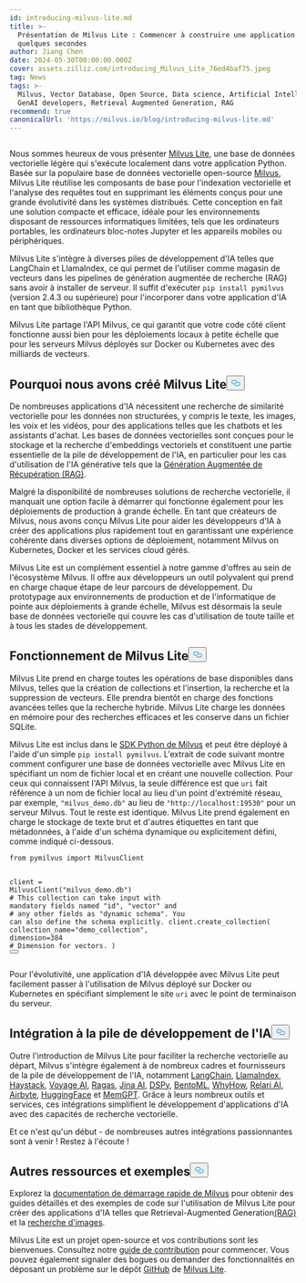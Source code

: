 ```yaml
---
id: introducing-milvus-lite.md
title: >-
  Présentation de Milvus Lite : Commencer à construire une application GenAI en
  quelques secondes
author: Jiang Chen
date: 2024-05-30T00:00:00.000Z
cover: assets.zilliz.com/introducing_Milvus_Lite_76ed4baf75.jpeg
tag: News
tags: >-
  Milvus, Vector Database, Open Source, Data science, Artificial Intelligence,
  GenAI developers, Retrieval Augmented Generation, RAG
recommend: true
canonicalUrl: 'https://milvus.io/blog/introducing-milvus-lite.md'
---
```

<p>
  <span class="img-wrapper">
    <img translate="no" src="https://assets.zilliz.com/2_72e444c8dc.JPG" alt="" class="doc-image" id="" />
    <span></span>
  </span>
</p>
<p>Nous sommes heureux de vous présenter <a href="https://milvus.io/docs/milvus_lite.md">Milvus Lite</a>, une base de données vectorielle légère qui s'exécute localement dans votre application Python. Basée sur la populaire base de données vectorielle open-source <a href="https://milvus.io/intro">Milvus</a>, Milvus Lite réutilise les composants de base pour l'indexation vectorielle et l'analyse des requêtes tout en supprimant les éléments conçus pour une grande évolutivité dans les systèmes distribués. Cette conception en fait une solution compacte et efficace, idéale pour les environnements disposant de ressources informatiques limitées, tels que les ordinateurs portables, les ordinateurs bloc-notes Jupyter et les appareils mobiles ou périphériques.</p>
<p>Milvus Lite s'intègre à diverses piles de développement d'IA telles que LangChain et LlamaIndex, ce qui permet de l'utiliser comme magasin de vecteurs dans les pipelines de génération augmentée de recherche (RAG) sans avoir à installer de serveur. Il suffit d'exécuter <code translate="no">pip install pymilvus</code> (version 2.4.3 ou supérieure) pour l'incorporer dans votre application d'IA en tant que bibliothèque Python.</p>
<p>Milvus Lite partage l'API Milvus, ce qui garantit que votre code côté client fonctionne aussi bien pour les déploiements locaux à petite échelle que pour les serveurs Milvus déployés sur Docker ou Kubernetes avec des milliards de vecteurs.</p>
<h2 id="Why-We-Built-Milvus-Lite" class="common-anchor-header">Pourquoi nous avons créé Milvus Lite<button data-href="#Why-We-Built-Milvus-Lite" class="anchor-icon" translate="no">
      <svg translate="no"
        aria-hidden="true"
        focusable="false"
        height="20"
        version="1.1"
        viewBox="0 0 16 16"
        width="16"
      >
        <path
          fill="#0092E4"
          fill-rule="evenodd"
          d="M4 9h1v1H4c-1.5 0-3-1.69-3-3.5S2.55 3 4 3h4c1.45 0 3 1.69 3 3.5 0 1.41-.91 2.72-2 3.25V8.59c.58-.45 1-1.27 1-2.09C10 5.22 8.98 4 8 4H4c-.98 0-2 1.22-2 2.5S3 9 4 9zm9-3h-1v1h1c1 0 2 1.22 2 2.5S13.98 12 13 12H9c-.98 0-2-1.22-2-2.5 0-.83.42-1.64 1-2.09V6.25c-1.09.53-2 1.84-2 3.25C6 11.31 7.55 13 9 13h4c1.45 0 3-1.69 3-3.5S14.5 6 13 6z"
        ></path>
      </svg>
    </button></h2><p>De nombreuses applications d'IA nécessitent une recherche de similarité vectorielle pour les données non structurées, y compris le texte, les images, les voix et les vidéos, pour des applications telles que les chatbots et les assistants d'achat. Les bases de données vectorielles sont conçues pour le stockage et la recherche d'embeddings vectoriels et constituent une partie essentielle de la pile de développement de l'IA, en particulier pour les cas d'utilisation de l'IA générative tels que la <a href="https://zilliz.com/learn/Retrieval-Augmented-Generation">Génération Augmentée de Récupération (RAG)</a>.</p>
<p>Malgré la disponibilité de nombreuses solutions de recherche vectorielle, il manquait une option facile à démarrer qui fonctionne également pour les déploiements de production à grande échelle. En tant que créateurs de Milvus, nous avons conçu Milvus Lite pour aider les développeurs d'IA à créer des applications plus rapidement tout en garantissant une expérience cohérente dans diverses options de déploiement, notamment Milvus on Kubernetes, Docker et les services cloud gérés.</p>
<p>Milvus Lite est un complément essentiel à notre gamme d'offres au sein de l'écosystème Milvus. Il offre aux développeurs un outil polyvalent qui prend en charge chaque étape de leur parcours de développement. Du prototypage aux environnements de production et de l'informatique de pointe aux déploiements à grande échelle, Milvus est désormais la seule base de données vectorielle qui couvre les cas d'utilisation de toute taille et à tous les stades de développement.</p>
<h2 id="How-Milvus-Lite-Works" class="common-anchor-header">Fonctionnement de Milvus Lite<button data-href="#How-Milvus-Lite-Works" class="anchor-icon" translate="no">
      <svg translate="no"
        aria-hidden="true"
        focusable="false"
        height="20"
        version="1.1"
        viewBox="0 0 16 16"
        width="16"
      >
        <path
          fill="#0092E4"
          fill-rule="evenodd"
          d="M4 9h1v1H4c-1.5 0-3-1.69-3-3.5S2.55 3 4 3h4c1.45 0 3 1.69 3 3.5 0 1.41-.91 2.72-2 3.25V8.59c.58-.45 1-1.27 1-2.09C10 5.22 8.98 4 8 4H4c-.98 0-2 1.22-2 2.5S3 9 4 9zm9-3h-1v1h1c1 0 2 1.22 2 2.5S13.98 12 13 12H9c-.98 0-2-1.22-2-2.5 0-.83.42-1.64 1-2.09V6.25c-1.09.53-2 1.84-2 3.25C6 11.31 7.55 13 9 13h4c1.45 0 3-1.69 3-3.5S14.5 6 13 6z"
        ></path>
      </svg>
    </button></h2><p>Milvus Lite prend en charge toutes les opérations de base disponibles dans Milvus, telles que la création de collections et l'insertion, la recherche et la suppression de vecteurs. Elle prendra bientôt en charge des fonctions avancées telles que la recherche hybride. Milvus Lite charge les données en mémoire pour des recherches efficaces et les conserve dans un fichier SQLite.</p>
<p>Milvus Lite est inclus dans le <a href="https://github.com/milvus-io/pymilvus">SDK Python de Milvus</a> et peut être déployé à l'aide d'un simple <code translate="no">pip install pymilvus</code>. L'extrait de code suivant montre comment configurer une base de données vectorielle avec Milvus Lite en spécifiant un nom de fichier local et en créant une nouvelle collection. Pour ceux qui connaissent l'API Milvus, la seule différence est que <code translate="no">uri</code> fait référence à un nom de fichier local au lieu d'un point d'extrémité réseau, par exemple, <code translate="no">&quot;milvus_demo.db&quot;</code> au lieu de <code translate="no">&quot;http://localhost:19530&quot;</code> pour un serveur Milvus. Tout le reste est identique. Milvus Lite prend également en charge le stockage de texte brut et d'autres étiquettes en tant que métadonnées, à l'aide d'un schéma dynamique ou explicitement défini, comme indiqué ci-dessous.</p>
<pre><code translate="no"><span class="hljs-keyword">from</span> pymilvus <span class="hljs-keyword">import</span> MilvusClient

client = MilvusClient(<span class="hljs-string">&quot;milvus_demo.db&quot;</span>)
<span class="hljs-comment"># This collection can take input with mandatory fields named &quot;id&quot;, &quot;vector&quot; and</span>
<span class="hljs-comment"># any other fields as &quot;dynamic schema&quot;. You can also define the schema explicitly.</span>
client.create_collection(
    collection_name=<span class="hljs-string">&quot;demo_collection&quot;</span>,
    dimension=<span class="hljs-number">384</span>  <span class="hljs-comment"># Dimension for vectors.</span>
)
<button class="copy-code-btn"></button></code></pre>
<p>Pour l'évolutivité, une application d'IA développée avec Milvus Lite peut facilement passer à l'utilisation de Milvus déployé sur Docker ou Kubernetes en spécifiant simplement le site <code translate="no">uri</code> avec le point de terminaison du serveur.</p>
<h2 id="Integration-with-AI-Development-Stack" class="common-anchor-header">Intégration à la pile de développement de l'IA<button data-href="#Integration-with-AI-Development-Stack" class="anchor-icon" translate="no">
      <svg translate="no"
        aria-hidden="true"
        focusable="false"
        height="20"
        version="1.1"
        viewBox="0 0 16 16"
        width="16"
      >
        <path
          fill="#0092E4"
          fill-rule="evenodd"
          d="M4 9h1v1H4c-1.5 0-3-1.69-3-3.5S2.55 3 4 3h4c1.45 0 3 1.69 3 3.5 0 1.41-.91 2.72-2 3.25V8.59c.58-.45 1-1.27 1-2.09C10 5.22 8.98 4 8 4H4c-.98 0-2 1.22-2 2.5S3 9 4 9zm9-3h-1v1h1c1 0 2 1.22 2 2.5S13.98 12 13 12H9c-.98 0-2-1.22-2-2.5 0-.83.42-1.64 1-2.09V6.25c-1.09.53-2 1.84-2 3.25C6 11.31 7.55 13 9 13h4c1.45 0 3-1.69 3-3.5S14.5 6 13 6z"
        ></path>
      </svg>
    </button></h2><p>Outre l'introduction de Milvus Lite pour faciliter la recherche vectorielle au départ, Milvus s'intègre également à de nombreux cadres et fournisseurs de la pile de développement de l'IA, notamment <a href="https://python.langchain.com/v0.2/docs/integrations/vectorstores/milvus/">LangChain</a>, <a href="https://docs.llamaindex.ai/en/stable/examples/vector_stores/MilvusIndexDemo/">LlamaIndex</a>, <a href="https://haystack.deepset.ai/integrations/milvus-document-store">Haystack</a>, <a href="https://blog.voyageai.com/2024/05/30/semantic-search-with-milvus-lite-and-voyage-ai/">Voyage AI</a>, <a href="https://milvus.io/docs/integrate_with_ragas.md">Ragas</a>, <a href="https://jina.ai/news/implementing-a-chat-history-rag-with-jina-ai-and-milvus-lite/">Jina AI</a>, <a href="https://dspy-docs.vercel.app/docs/deep-dive/retrieval_models_clients/MilvusRM">DSPy</a>, <a href="https://www.bentoml.com/blog/building-a-rag-app-with-bentocloud-and-milvus-lite">BentoML</a>, <a href="https://chiajy.medium.com/70873c7576f1">WhyHow</a>, <a href="https://blog.relari.ai/case-study-using-synthetic-data-to-benchmark-rag-systems-be324904ace1">Relari AI</a>, <a href="https://docs.airbyte.com/integrations/destinations/milvus">Airbyte</a>, <a href="https://milvus.io/docs/integrate_with_hugging-face.md">HuggingFace</a> et <a href="https://memgpt.readme.io/docs/storage#milvus">MemGPT</a>. Grâce à leurs nombreux outils et services, ces intégrations simplifient le développement d'applications d'IA avec des capacités de recherche vectorielle.</p>
<p>Et ce n'est qu'un début - de nombreuses autres intégrations passionnantes sont à venir ! Restez à l'écoute !</p>
<h2 id="More-Resources-and-Examples" class="common-anchor-header">Autres ressources et exemples<button data-href="#More-Resources-and-Examples" class="anchor-icon" translate="no">
      <svg translate="no"
        aria-hidden="true"
        focusable="false"
        height="20"
        version="1.1"
        viewBox="0 0 16 16"
        width="16"
      >
        <path
          fill="#0092E4"
          fill-rule="evenodd"
          d="M4 9h1v1H4c-1.5 0-3-1.69-3-3.5S2.55 3 4 3h4c1.45 0 3 1.69 3 3.5 0 1.41-.91 2.72-2 3.25V8.59c.58-.45 1-1.27 1-2.09C10 5.22 8.98 4 8 4H4c-.98 0-2 1.22-2 2.5S3 9 4 9zm9-3h-1v1h1c1 0 2 1.22 2 2.5S13.98 12 13 12H9c-.98 0-2-1.22-2-2.5 0-.83.42-1.64 1-2.09V6.25c-1.09.53-2 1.84-2 3.25C6 11.31 7.55 13 9 13h4c1.45 0 3-1.69 3-3.5S14.5 6 13 6z"
        ></path>
      </svg>
    </button></h2><p>Explorez la <a href="https://milvus.io/docs/quickstart.md">documentation de démarrage rapide de Milvus</a> pour obtenir des guides détaillés et des exemples de code sur l'utilisation de Milvus Lite pour créer des applications d'IA telles que Retrieval-Augmented Generation<a href="https://github.com/milvus-io/bootcamp/blob/master/bootcamp/tutorials/quickstart/build_RAG_with_milvus.ipynb">(RAG)</a> et la <a href="https://github.com/milvus-io/bootcamp/blob/master/bootcamp/tutorials/quickstart/image_search_with_milvus.ipynb">recherche d'images</a>.</p>
<p>Milvus Lite est un projet open-source et vos contributions sont les bienvenues. Consultez notre <a href="https://github.com/milvus-io/milvus-lite/blob/main/CONTRIBUTING.md">guide de contribution</a> pour commencer. Vous pouvez également signaler des bogues ou demander des fonctionnalités en déposant un problème sur le dépôt <a href="https://github.com/milvus-io/milvus-lite">GitHub</a> de <a href="https://github.com/milvus-io/milvus-lite">Milvus Lite</a>.</p>

